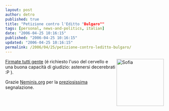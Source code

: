 ```yaml
---
layout: post
author: detro
published: true
title: "Petizione contro l'Editto "Bulgaro""
tags: [personal, news-and-politics, italian]
date: "2006-04-25 10:16:15"
published: "2006-04-25 10:16:15"
updated: "2006-04-25 10:16:15"
permalink: /2006/04/25/petizione-contro-leditto-bulgaro/
---
```


<img src="http://www.investbulgaria.com/sofiaimages/sgrada.gif" alt="Sofia" align="right" width="150" />
<a href="http://www.petitiononline.com/rai2006/petition.html">Firmate tutti gente</a> (é richiesto l'uso del cervello e una buona capacità di giudizio: astenersi decerebrati :P ).

Grazie <a href="http://blog.neminis.org/petizione-per-labolizione-delleditto-di-sofia.xhtml">Neminis.org</a> per la <ins datetime="2006-04-25T09:11:30+00:00">preziosissima</ins> segnalazione.
